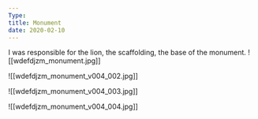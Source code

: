 ```yaml
---
Type: 
title: Monument
date: 2020-02-10
---
```

I was responsible for the lion, the scaffolding, the base of the monument.
![[wdefdjzm_monument.jpg]]

![[wdefdjzm_monument_v004_002.jpg]]

![[wdefdjzm_monument_v004_003.jpg]]

![[wdefdjzm_monument_v004_004.jpg]]
